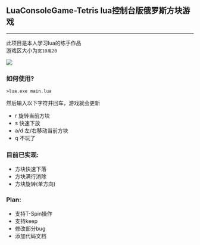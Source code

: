 ## LuaConsoleGame-Tetris lua控制台版俄罗斯方块游戏
---
此项目是本人学习lua的练手作品<br>
游戏区大小为``宽10高20``

![](https://puu.sh/FCETR/d51745d5fc.png)

### 如何使用?
```
>lua.exe main.lua
```
然后输入以下字符并回车，游戏就会更新
* r 旋转当前方块
* s 快速下放
* a/d 左/右移动当前方块
* q 不玩了  

### 目前已实现:
* 方块快速下落
* 方块满行消除
* 方块旋转(单方向)

### Plan:
* 支持T-Spin操作
* 支持keep
* 修改部分bug
* 添加代码文档